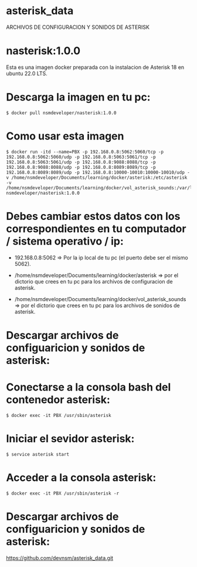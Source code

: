 # asterisk_data

ARCHIVOS DE CONFIGURACION Y SONIDOS DE ASTERISK

# nasterisk:1.0.0

Esta es una imagen docker preparada con la instalacion de Asterisk 18 en ubuntu 22.0 LTS.

# Descarga la imagen en tu pc:
                                                                                                         
<pre><code class="language-console">$ docker pull nsmdeveloper/nasterisk:1.0.0</code></pre>


# Como usar esta imagen

<pre><code class="language-console">$ docker run -itd --name=PBX -p 192.168.0.8:5062:5060/tcp -p 192.168.0.8:5062:5060/udp -p 192.168.0.8:5063:5061/tcp -p 192.168.0.8:5063:5061/udp -p 192.168.0.8:9088:8088/tcp -p 192.168.0.8:9088:8088/udp -p 192.168.0.8:8089:8089/tcp -p 192.168.0.8:8089:8089/udp -p 192.168.0.8:10000-10010:10000-10010/udp -v /home/nsmdeveloper/Documents/learning/docker/asterisk:/etc/asterisk  -v /home/nsmdeveloper/Documents/learning/docker/vol_asterisk_sounds:/var/lib/asterisk/sounds nsmdeveloper/nasterisk:1.0.0
</code></pre>

# Debes cambiar estos datos con los correspondientes  en tu computador / sistema operativo / ip:

* 192.168.0.8:5062 => Por la ip  local de tu pc (el puerto debe ser el mismo 5062).

* /home/nsmdeveloper/Documents/learning/docker/asterisk => por el dictorio que crees en tu pc para los archivos de configuracion de  asterisk.

* /home/nsmdeveloper/Documents/learning/docker/vol_asterisk_sounds => por el dictorio que crees en tu pc para los archivos  de sonidos de asterisk.

# Descargar archivos de configuaricion  y sonidos de asterisk:

# Conectarse a la consola bash del contenedor asterisk:

<pre><code class="language-console">$ docker exec -it PBX /usr/sbin/asterisk</code></pre>

# Iniciar el sevidor asterisk:

<pre><code class="language-console">$ service asterisk start</code></pre>

# Acceder a la consola asterisk:

<pre><code class="language-console">$ docker exec -it PBX /usr/sbin/asterisk -r</code></pre>

# Descargar archivos de configuaricion  y sonidos de asterisk:

<a href="https://github.com/devnsm/asterisk_data.git" target="_blank">https://github.com/devnsm/asterisk_data.git</a>




